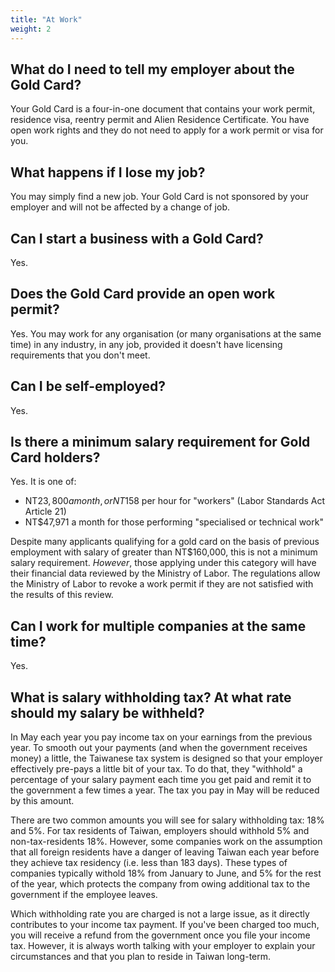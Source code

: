 ```yaml
---
title: "At Work"
weight: 2
---
```

<!--- (c) Tom Fifield, licensed under a
Creative Commons Attribution-NonCommercial-ShareAlike 4.0 International License. -->

## What do I need to tell my employer about the Gold Card?
Your Gold Card is a four-in-one document that contains your work permit, residence visa, reentry
 permit and Alien Residence Certificate. You have open work rights and they do not need to apply
 for a work permit or visa for you.

## What happens if I lose my job?
You may simply find a new job. Your Gold Card is not sponsored by your employer and will not be
 affected by a change of job.

## Can I start a business with a Gold Card?
Yes.

## Does the Gold Card provide an open work permit?
Yes. You may work for any organisation (or many organisations at the same time) in any industry,
 in any job, provided it doesn't have licensing requirements that you don't meet.

## Can I be self-employed?
Yes.

## Is there a minimum salary requirement for Gold Card holders?
Yes. It is one of:

* NT$23,800 a month, or NT$158 per hour for "workers" (Labor Standards Act Article 21)
* NT$47,971 a month for those performing "specialised or technical work" 

Despite many applicants qualifying for a gold card on the basis of previous employment with salary
 of greater than NT$160,000, this is not a minimum salary requirement. _However_, those applying
 under this category will have their financial data reviewed by the Ministry of Labor. The
 regulations allow the Ministry of Labor to revoke a work permit if they are not satisfied with
 the results of this review.

## Can I work for multiple companies at the same time?
Yes.

## What is salary withholding tax? At what rate should my salary be withheld?
In May each year you pay income tax on your earnings from the previous year. To smooth out your
 payments (and when the government receives money) a little, the Taiwanese tax system is designed
 so that your employer effectively pre-pays a little bit of your tax. To do that, they
 "withhold" a percentage of your salary payment each time you get paid and remit it to
 the government a few times a year. The tax you pay in May will be reduced by this amount.

There are two common amounts you will see for salary withholding tax: 18% and 5%. For
 tax residents of Taiwan, employers should withhold 5% and non-tax-residents 18%.
 However, some companies work on the assumption that all foreign residents have a danger of
 leaving Taiwan each year before they achieve tax residency (i.e. less than 183 days).
 These types of companies typically withold 18% from January to June, and 5% for the rest of
 the year, which protects the company from owing additional tax to the government if the
 employee leaves.

Which withholding rate you are charged is not a large issue, as it directly contributes to your
 income tax payment. If you've been charged too much, you will receive a refund from the
 government once you file your income tax. However, it is always worth talking with your
 employer to explain your circumstances and that you plan to reside in Taiwan long-term.
